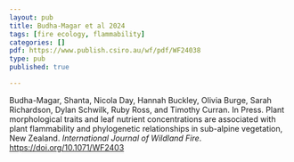 ```yaml
---
layout: pub
title: Budha-Magar et al 2024
tags: [fire ecology, flammability]
categories: []
pdf: https://www.publish.csiro.au/wf/pdf/WF24038
type: pub
published: true

---
```


Budha-Magar, Shanta, Nicola Day, Hannah Buckley, Olivia Burge, Sarah Richardson, Dylan Schwilk, Ruby Ross, and Timothy Curran. In Press. Plant morphological traits and leaf nutrient concentrations are associated with plant flammability and phylogenetic relationships in sub-alpine vegetation, New Zealand. *International Journal of Wildland Fire*. https://doi.org/10.1071/WF2403
